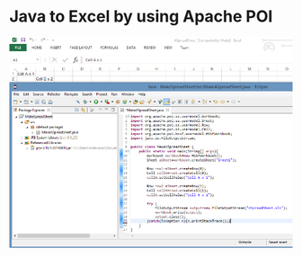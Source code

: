 # Java to Excel by using Apache POI

![](https://raw.githubusercontent.com/Ruslan-Aliyev/Apache-POI-Java-Make-Excel/master/Illustrations/poi_excel.PNG)
